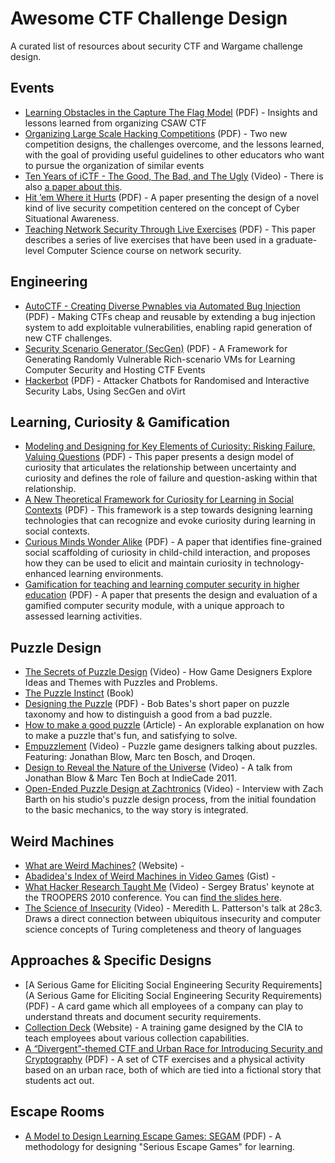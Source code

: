 # Awesome CTF Challenge Design

A curated list of resources about security CTF and Wargame challenge design.

## Events

- [Learning Obstacles in the Capture The Flag Model](https://www.usenix.org/system/files/conference/3gse14/3gse14-chung.pdf) (PDF) - Insights and lessons learned from organizing CSAW CTF
- [Organizing Large Scale Hacking Competitions](https://sites.cs.ucsb.edu/~vigna/publications/2010_childers_boe_cavallaro_cavedon_cova_egele_vigna_dimva10.pdf) (PDF) -  Two new competition designs, the challenges overcome, and the lessons learned, with the goal of providing useful guidelines to other educators who want to pursue the organization of similar events
- [Ten Years of iCTF - The Good, The Bad, and The Ugly](https://www.usenix.org/conference/3gse14/summit-program/presentation/vigna) (Video) - There is also [a paper about this](https://www.researchgate.net/publication/278724640_Ten_Years_of_iCTF_The_Good_The_Bad_and_The_Ugly).
- [Hit ’em Where it Hurts](https://seclab.bu.edu/people/gianluca/papers/ctf-acsac2011.pdf) (PDF) - A paper presenting the design of a novel kind of live security competition centered on the concept of Cyber Situational Awareness.
- [Teaching Network Security Through Live Exercises](https://ictf.cs.ucsb.edu/pdfs/2003_WISE_iCTF.pdf) (PDF) - This paper describes a series of live exercises that have been used in a graduate-level Computer Science course on network security.

## Engineering

- [AutoCTF - Creating Diverse Pwnables via Automated Bug Injection](https://rode0day.mit.edu/static/autoctf.pdf) (PDF) - Making CTFs cheap and reusable by extending a bug injection system to add exploitable vulnerabilities, enabling rapid generation of new CTF challenges.
- [Security Scenario Generator (SecGen)](https://www.usenix.org/system/files/conference/ase17/ase17_paper_schreuders.pdf) (PDF) - A Framework for Generating Randomly Vulnerable Rich-scenario VMs for Learning Computer Security and Hosting CTF Events
- [Hackerbot](https://www.usenix.org/system/files/conference/ase18/ase18_hackerbot.pdf) (PDF) - Attacker Chatbots for Randomised and Interactive Security Labs, Using SecGen and oVirt

## Learning, Curiosity & Gamification 

- [Modeling and Designing for Key Elements of
Curiosity: Risking Failure, Valuing Questions](http://www.digra.org/wp-content/uploads/digital-library/63_DIGRA2017_FP_To_Modelling_Curosity.pdf) (PDF) - This paper presents a design model of curiosity that articulates the relationship between uncertainty and curiosity and defines the role of failure and question-asking within that relationship.
- [A New Theoretical Framework for Curiosity for Learning in Social Contexts](http://www.justinecassell.com/publications/A%20New%20Theoretical%20Framework%20for%20Curiosity%20for%20Learning%20in%20Social%20Contexts.pdf) (PDF) -  This framework is a step towards designing learning technologies that can recognize and
evoke curiosity during learning in social contexts.
- [Curious Minds Wonder Alike](https://zhenbai.io/wp-content/uploads/2018/08/Sinha_Bai_Cassell_EC-TEL_Curious_Minds_Wonder_Alike.pdf) (PDF) - A paper that identifies fine-grained social scaffolding of curiosity in child-child interaction, and proposes how they can be used to elicit and maintain curiosity in technology-enhanced learning environments.
- [Gamification for teaching and learning computer security in higher education](https://www.usenix.org/system/files/conference/ase16/ase16-paper-schreuders.pdf) (PDF) - A paper that presents the design and evaluation of a gamified computer security module, with a unique approach to assessed learning activities.


## Puzzle Design

- [The Secrets of Puzzle Design](https://www.youtube.com/watch?v=hCOHjTX4GYE) (Video) - How Game Designers Explore Ideas and Themes with Puzzles and Problems.
- [The Puzzle Instinct](https://www.amazon.com/Puzzle-Instinct-Meaning-Puzzles-Human/dp/0253217083) (Book)
- [Designing the Puzzle](http://www.lucasstyle.com/tutorials/Designing_The_Puzzle.pdf) (PDF) - Bob Bates's short paper on puzzle taxonomy and how to distinguish a good from a bad puzzle.
- [How to make a good puzzle](https://www.gamasutra.com/blogs/TomHermans/20180829/325469/How_to_make_a_good_puzzle__An_explorable_explanation.php) (Article) - An explorable explanation on how to make a puzzle that's fun, and satisfying to solve.
- [Empuzzlement](https://www.youtube.com/watch?v=Ul_ZfzfHRek) (Video) - Puzzle game designers talking about puzzles. Featuring: Jonathan Blow, Marc ten Bosch, and Droqen.
- [Design to Reveal the Nature of the Universe](https://www.youtube.com/watch?v=OGSeLSmOALU) (Video) - A talk from Jonathan Blow & Marc Ten Boch at IndieCade 2011.
- [Open-Ended Puzzle Design at Zachtronics](https://www.youtube.com/watch?v=U4uH1ynH3Rs) (Video) - Interview with Zach Barth on his studio's puzzle design process, from the initial foundation to the basic mechanics, to the way story is integrated.

## Weird Machines

- [What are Weird Machines?](https://www.cs.dartmouth.edu/~sergey/wm/) (Website) - 
- [Abadidea's Index of Weird Machines in Video Games](https://gist.github.com/0xabad1dea/7740977) (Gist) - 
- [What Hacker Research Taught Me](https://www.youtube.com/watch?v=Dd9UtHalRDs) (Video) - Sergey Bratus' keynote at the TROOPERS 2010 conference. You can [find the slides here](https://www.cs.dartmouth.edu/~sergey/hc/rss-hacker-research.pdf).
- [The Science of Insecurity](https://www.youtube.com/watch?v=3kEfedtQVOY) (Video) - Meredith L. Patterson's talk at 28c3. Draws a direct connection between ubiquitous insecurity and computer science concepts of Turing completeness and theory of languages

## Approaches & Specific Designs

- [A Serious Game for Eliciting Social Engineering Security Requirements](A Serious Game for Eliciting Social Engineering
Security Requirements) (PDF) - A card game which all employees of a company can play to understand threats and document security requirements.
- [Collection Deck](https://www.thegamecrafter.com/games/collection-deck1) (Website) - A training game designed by the CIA to teach employees about various collection capabilities.
- [A “Divergent”-themed CTF and Urban Race for Introducing Security and Cryptography](https://www.usenix.org/conference/ase16/workshop-program/presentation/feng) (PDF) - A set of CTF exercises and a physical activity based on an urban race, both of which are tied into a fictional story that students act out. 

## Escape Rooms

- [A Model to Design Learning Escape Games: SEGAM](https://hal.archives-ouvertes.fr/hal-01744860/document) (PDF) - A methodology for designing "Serious Escape Games" for learning.
